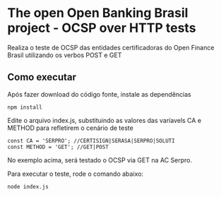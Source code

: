 # The open Open Banking Brasil project - OCSP over HTTP tests
Realiza o teste de OCSP das entidades certificadoras do Open Finance Brasil utilizando os verbos POST e GET

## Como executar
Após fazer download do código fonte, instale as dependências

```
npm install
```

Edite o arquivo index.js, substituindo as valores das varíavels CA e METHOD para refletirem o cenário de teste

```
const CA = 'SERPRO'; //CERTISIGN|SERASA|SERPRO|SOLUTI
const METHOD = 'GET'; //GET|POST
```

No exemplo acima, será testado o OCSP via GET na AC Serpro.

Para executar o teste, rode o comando abaixo:

```
node index.js
```
